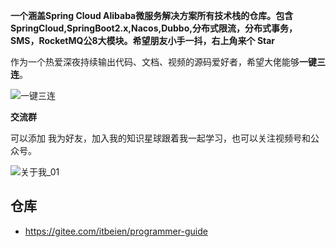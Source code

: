 **一个涵盖Spring Cloud Alibaba微服务解决方案所有技术栈的仓库。包含SpringCloud,SpringBoot2.x,Nacos,Dubbo,分布式限流，分布式事务，SMS，RocketMQ公8大模块。希望朋友小手一抖，右上角来个 Star**



作为一个热爱深夜持续输出代码、文档、视频的源码爱好者，希望大佬能够**一键三连**。

![一键三连](https://github.com/starqidian/itbeien-springcloudalibaba-master/assets/119275470/d750ffd3-7da9-43c4-bc1b-30de5a2ec99f)

**交流群**

可以添加 我为好友，加入我的知识星球跟着我一起学习，也可以关注视频号和公众号。

![关于我_01](https://github.com/starqidian/itbeien-springcloudalibaba-master/assets/119275470/f35ea083-edfa-431e-8b0c-9cf969b20890)


## 仓库

- https://gitee.com/itbeien/programmer-guide
